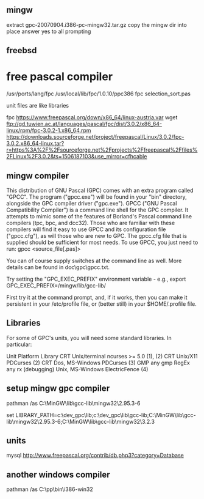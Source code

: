 mingw
-----
extract gpc-20070904.i386-pc-mingw32.tar.gz
copy the mingw dir into place
answer yes to all prompting

freebsd
-------
# free pascal compiler
/usr/ports/lang/fpc
/usr/local/lib/fpc/1.0.10/ppc386
fpc selection_sort.pas

unit files are like libraries

fpc
https://www.freepascal.org/down/x86_64/linux-austria.var
wget ftp://gd.tuwien.ac.at/languages/pascal/fpc/dist/3.0.2/x86_64-linux/rpm/fpc-3.0.2-1.x86_64.rpm
https://downloads.sourceforge.net/project/freepascal/Linux/3.0.2/fpc-3.0.2.x86_64-linux.tar?r=https%3A%2F%2Fsourceforge.net%2Fprojects%2Ffreepascal%2Ffiles%2FLinux%2F3.0.2&ts=1506187103&use_mirror=cfhcable

mingw compiler
--------------
This distribution of GNU Pascal (GPC) comes with an
extra program called "GPCC". The program ("gpcc.exe")
will be found in your "bin" directory, alongside the
GPC compiler driver ("gpc.exe"). GPCC ("GNU Pascal
Compatibility Compiler") is a command line shell for the
GPC compiler. It attempts to mimic some of the features of
Borland's Pascal command line compilers (tpc, bpc, and
dcc32). Those who are familiar with these compilers will
find it easy to use GPCC and its configuration file
("gpcc.cfg"), as will those who are new to GPC. The
gpcc.cfg file that is supplied should be sufficient for
most needs. To use GPCC, you just need to run:
    gpcc <source_file[.pas]>

You can of course supply switches at the command line
as well. More details can be found in doc\gpc\gpcc.txt.


Try setting the "GPC_EXEC_PREFIX" environment variable - e.g.,
 export GPC_EXEC_PREFIX=/mingw/lib/gcc-lib/

First try it at the command prompt, and, if it works, then you can
make it persistent in your /etc/profile file, or (better still) in
your $HOME/.profile file.


Libraries
---------
   For some of GPC's units, you will need some standard libraries. In
particular:

Unit             Platform              Library
CRT              Unix/terminal         ncurses >= 5.0 (1), (2)
CRT              Unix/X11              PDCurses (2)
CRT              Dos, MS-Windows       PDCurses (3)
GMP              any                   gmp
RegEx            any                   rx
(debugging)      Unix, MS-Windows      ElectricFence (4)


setup mingw gpc compiler
------------------------
pathman /as C:\MinGW\lib\gcc-lib\mingw32\2.95.3-6

set LIBRARY_PATH=c:\dev_gpc\lib\;c:\dev_gpc\lib\gcc-lib\;C:\MinGW\lib\gcc-lib\mingw32\2.95.3-6;C:\MinGW\lib\gcc-lib\mingw32\3.2.3


units
-----
mysql
http://www.freepascal.org/contrib/db.php3?category=Database


another windows compiler
------------------------
pathman /as C:\pp\bin\i386-win32

